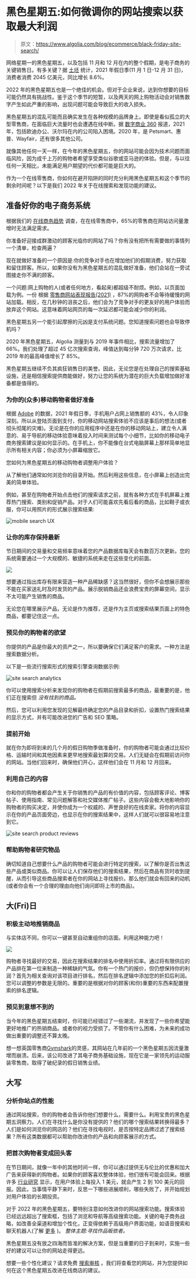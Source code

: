 # 黑色星期五:如何微调你的网站搜索以获取最大利润

> 原文：<https://www.algolia.com/blog/ecommerce/black-friday-site-search/>

网络星期一的黑色星期五，以及包括 11 月和 12 月在内的整个假期，是电子商务的关键销售日。有多关键？据 [土坯](https://blog.adobe.com/en/publish/2022/01/12/adobe-us-consumers-spent-a-record-204-billion-online-this-holiday-season) 统计，2021 年假日季(11 月 1 日-12 月 31 日)，消费者消费 2045 亿美元，同比增长 8.6%。

2022 年的黑色星期五也是一个绝佳的机会。但对于企业来说，达到你想要的目标可能仍然具有挑战性。鉴于这个季节的短暂，以及两天的网上购物活动会对销售数字产生如此严重的影响，出现问题可能会导致巨大的收入损失。

黑色星期五的混乱可能而且确实发生在各种规模的品牌身上。即使是看似孤立的大型零售商，在面临巨大流量时也会遭遇在线中断。据 [数字商业 360](https://www.digitalcommerce360.com/2021/11/29/website-outages-slowdowns-hit-dozens-of-retailers-during-cyber-5/) 报道，2021 年，包括欧迪办公、沃尔玛在内的公司陷入困境。2020 年，是 Petsmart、惠普、Wayfair，还有很多其他公司。

就像其他任何一天一样，在今年的黑色星期五，你的网站可能会因为技术问题而面临风险，因为成千上万的购物者希望享受类似谷歌或亚马逊的体验。但是，与以往任何一天相比，未能满足用户期望的代价都可能是巨大的。

作为一个在线零售商，你如何在避开陷阱的同时充分利用黑色星期五和这个季节的剩余时间呢？以下是我们 2022 年关于在线搜索和发现功能的建议。

## [](#get-your-ecommerce-systems-ready)准备好你的电子商务系统

根据我们的 [在线商务趋势](https://www.algolia.com/dg/ecommerce-site-search-trends/index.html) 调查，在在线零售商中，65%的零售商在网站访问量激增时无法满足需求。

你准备好迎接成群激动的顾客光临你的网站了吗？你有没有把所有需要做的事情列一个清单，检查两遍？

现在就做好准备的一个原因是:你的竞争对手也在增加他们的假期消费，努力获取和留住顾客。所以，如果你没有为黑色星期五的混乱做好准备，他们会站在一旁试图接走你不满的顾客。

一个问题:网上购物的人(或者任何地方，看起来)都超级不耐烦。例如，以页面加载为例。一份 根据 [零售商网站表现报告(2021)](https://www.yottaa.com/resources/2021-rsr-report/) ，87%的网购者不会等待缓慢的网站加载。相反，在几秒钟的沮丧之后，他们会为了竞争对手的更友好的用户体验而放弃这个网站。这意味着网站网页的每一次延迟都可能会减少你的利润。

黑色星期五另一个能引起摩擦的元凶是支付系统问题。您知道搜索问题也会导致停机吗？

2020 年黑色星期五，Algolia 测量到与 2019 年事件相比，搜索流量增加了 66%[](https://www.algolia.com/blog/ecommerce/in-search-of-a-record-breaking-holiday-season-5-key-insights-from-black-friday-2020/)。我们处理了超过 45 亿次搜索查询，峰值达到每分钟 720 万次请求，比 2019 年的最高峰值增长了 85%。

黑色星期五继续不负其疯狂销售日的美誉。因此，无论您是在处理自己的搜索基础设施，还是相信搜索提供商能做好，努力让您的系统为潜在的巨大负载增加做好准备都是值得的。

### [](#be-ready-for-your-many-mobile-shoppers)**为你的(众多)移动购物者做好准备**

根据 [Adobe](https://blog.adobe.com/en/publish/2022/01/12/adobe-us-consumers-spent-a-record-204-billion-online-this-holiday-season) 的数据，2021 年假日季，手机用户占网上销售额的 43%，令人印象深刻。所以从登陆页面到支付，你的移动网站搜索体验不应该是事后的想法(或者彻头彻尾的灾难)。无论是在你的应用程序中还是在你的移动网站上，建立令人满意的、易于导航的移动体验意味着投入时间来测试每个小细节，比如你的移动电子商务搜索建议是如何显示的。在手机上，你不能像在台式电脑屏幕上那样简单地显示所有相关内容；你必须为小屏幕缩放它。

您如何为黑色星期五的移动购物者调整用户体验？

从了解他们通常如何浏览你的目录开始。然后利用这些信息，在小屏幕上创造出完美的简单体验。

例如，甚至在购物者开始点击他们的搜索请求之前，就有各种方式在手机屏幕上推荐热门搜索、类别和促销产品。对于人们可能喜欢先看后看的商品，比如鞋子或衣服，你可以用照片的形式展示搜索结果:

![mobile search UX](img/7ca1480400acb7b221a363d09da86275.png)

### [](#keep-your-inventory-up-to-date)**让你的库存保持最新**

节日期间的交易量和交易频率意味着您的产品数据库每天会有数百万次更新。您的系统需要通过一个大规模的、敏捷的系统来走在这些变化的前面。

![](img/e0b99be54eee250e41cebadd35784133.png)

想要通过指出库存有限来营造一种产品稀缺感？这当然很好，但你不会想展示那些不能在买家送礼时及时发货的产品。展示脱销商品还会浪费宝贵的屏幕空间，显示不太可能产生销售的商品。

无论您在哪里展示产品，无论是作为推荐，还是作为主页或搜索结果页面上的特色商品，都要记住这一点。

### [](#anticipate-your-shoppers%e2%80%99-desires)**预见你的购物者的欲望**

你提供的产品是你最大的资产之一，所以要确保它们满足客户的需求。一种方法是搜索数据分析。

以下是一些流行搜索形式的搜索引擎查询数据示例:

![site search analytics](img/514874b7d9318e7f2f76c8b867221dc2.png)

你可以使用搜索分析来发现你的购物者在假期前搜索最多的商品，最重要的是，他们正在搜索但 *没有找到的商品。*

然后，您可以利用您发现的见解最终确定您的产品目录和折扣，设置热门搜索结果的显示方式，并有可能改进您的广告和 SEO 策略。

### [](#start-early)**提前开始**

就在你为即将到来的几个月的假日购物季做准备时，你的购物者可能会通过比较价格、运输时间和其他因素来更早地搜索最划算的交易。人们无疑会在假期前访问你的网站。当他们回来时，确保他们开心，这样他们会在 11 月和 12 月回来。

### [](#leverage-your-own-content)**利用自己的内容**

你和你的购物者都会产生关于你销售的产品的有价值的内容，包括顾客评论、博客帖子、使用指南、常见问题解答和社交媒体推广帖子。这些内容会极大地影响你的购物者的购买决定，并使你成为一个权威的、声誉良好的在线卖家。将你的内容显示在你的产品页面旁边，也显示在你的搜索结果中，这样人们就可以很容易地注意到它。

![site search product reviews](img/7319faf97532689c8749a9983a283af9.png)

### [](#help-shoppers-research-items)**帮助购物者研究物品**

确切知道自己想要什么产品的购物者可能会进行特定的搜索，以了解你是否出售这些产品或类似商品。你可以让人们保存他们的搜索结果，然后在商品有货时收到提醒，从而引导这些商品搜索者在你的网站上寻找报价。那么他们就会有回来的动机(或者你会有一个合理的理由向他们询问即将上市的商品)。

## [](#the-big-friday)大(Fri)日

### [](#be-proactive-with-your-merchandising)**积极主动地推销商品**

与实体店不同，你可以一键甚至自动重组你的店面。利用这种能力吧！

![](img/7082b9fea3de8c0d937cc62dd367d496.png)

购物者寻找最好的交易，因此在搜索结果的排名中使用折扣率。通过将有限供应的产品排在第一位来制造一种稀缺的气氛。你有一个热门的报价，但仍想保持你的利润？首先为相关查询对该项目进行排名，然后在排名逻辑中添加您的折扣后利润。您可以调整的参数是无限的。重要的是根据对你的顾客(和你)重要的东西来配置搜索的排名逻辑。

### [](#anticipate-the-unexpected)**预见到意想不到的**

当今年的黑色星期五结束时，你可能已经错过了一些潮流，并发现了一些你希望能更好地推广的热销商品。或者你的视力受损了。不管你有什么困难，为未来的成功做出重要的调整还不算太晚。

想一想英国零售商[Gymshark](https://www.algolia.com/blog/product/retail-innovations-peak-season/)的灵感，其网站在几年前的一个黑色星期五因流量激增而崩溃。后来，该公司改进了其电子商务基础设施，现在它是一家领先的运动服装零售商，取得了破纪录的假日销售业绩。

## [](#capitalize)大写

### [](#analyze-your-site%e2%80%99s-performance)**分析你站点的性能**

通过网站搜索，你的购物者会告诉你他们想要什么，需要什么。利用宝贵的黑色星期五洞察力。人们在寻找什么是你没有提供的？他们的哪个搜索结果转换得最多？人们是如何浏览你的网店的？他们在寻找电视时，是否按特定品牌过滤了搜索结果？所有这类数据都可以帮助你改进你的产品和向顾客展示的方式。

### [](#turn-first-time-shoppers-into-repeat-customers)**把首次购物者变成回头客**

在节日期间，就像一年中的其他时间一样，你可以通过提供无与伦比的优惠和加大广告来获得新的购物者。如果你的顾客喜欢整体体验，他们很有可能会回来。根据许多 [行业研究](https://www.fastcompany.com/1669283/dollars-and-sense-the-business-case-for-investing-in-ui-design) 显示，在用户体验上每投入 1 美元，就会产生 2 到 100 美元的回报。因此，当事情平静下来时，反思一下哪些进展顺利，哪些失败了，并开始规划对用户体验的长期投资。

对于 2022 年的黑色星期五，要特别注意如何改进你的网站搜索功能。搜索体验已经远远超出了搜索框，包括了浏览和导航等高级搜索功能。关键的电子商务战略，如改善全渠道和增加个性化，正变得依赖于高级用户界面功能，如语音搜索和聊天机器人(了解 [更多](https://resources.algolia.com/ebooks/ebook-searchbeyondtheboxecommerce-retail) )。 *整体主题:寻找作品皈依者。*

黑色星期五没有放之四海而皆准的解决方案，但是当重要的日子到来时，实施一些好的建议可以让你的网站走得更远。

想要一些个性化建议？请求免费 [搜索审核](https://www.algolia.com/search-audit/) 。我们将查看您的网站，并为您提供如何在这个黑色星期五改进在线商店的建议。